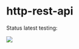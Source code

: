 # http-rest-api

Status latest testing:<br>

<img src="https://github.com/1Bitcoin/http-rest-api/workflows/Go/badge.svg?branch-master"><br>
